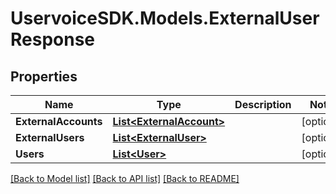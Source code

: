 # UservoiceSDK.Models.ExternalUserResponse
## Properties

Name | Type | Description | Notes
------------ | ------------- | ------------- | -------------
**ExternalAccounts** | [**List&lt;ExternalAccount&gt;**](ExternalAccount.md) |  | [optional] 
**ExternalUsers** | [**List&lt;ExternalUser&gt;**](ExternalUser.md) |  | [optional] 
**Users** | [**List&lt;User&gt;**](User.md) |  | [optional] 

[[Back to Model list]](../README.md#documentation-for-models) [[Back to API list]](../README.md#documentation-for-api-endpoints) [[Back to README]](../README.md)

